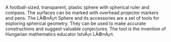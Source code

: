 A football-sized, transparent, plastic sphere with spherical ruler and
compass. The surfaces can be marked with overhead projector markers and
pens. The LÃ©nÃ¡rt Sphere and its accessories are a set of tools for
exploring spherical geometry. They can be used to make accurate
constructions and suggest valuable conjectures. The tool is the
invention of Hungarian mathematics educator IstvÃ¡n LÃ©nÃ¡rt.
